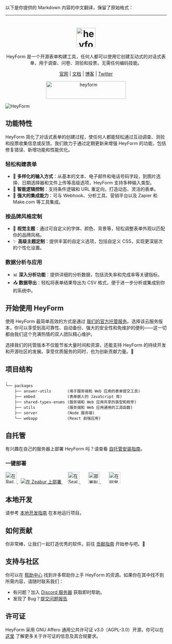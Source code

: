 以下是你提供的 Markdown 内容的中文翻译，保留了原始格式：

---

<div align="center">
  <h1 align="center">
    <img alt="heyform logo" height="60" src="./assets/images/logo.svg">
  </h1>
  <p>HeyForm 是一个开源表单构建工具，任何人都可以使用它创建互动式的对话式表单，用于调查、问卷、测验和投票，无需任何编码技能。</p>
</div>
<p align="center">
  <a target="_blank" href="https://heyform.net">官网</a> | <a target="_blank" href="https://docs.heyform.net">文档</a> | <a target="_blank" href="https://heyform.net/blog">博客</a> | <a target="_blank" href="https://twitter.com/HeyformHQ">Twitter</a>
</p>

<p align="center">
<a href="https://trendshift.io/repositories/9025" target="_blank"><img src="https://trendshift.io/api/badge/repositories/9025" alt="heyform" style="width: 250px; height: 55px;" width="250" height="55"/></a>
</p>

<img src="./assets/images/screenshot.png" alt="HeyForm" />

## 功能特性

HeyForm 简化了对话式表单的创建过程，使任何人都能轻松通过互动调查、测验和投票收集信息或反馈。我们致力于通过定期更新来增强 HeyForm 的功能，包括修复错误、新增功能和性能优化。

### 轻松构建表单

- 📝 **多样化的输入方式**：从基本的文本、电子邮件和电话号码字段，到图片选择、日期选择器和文件上传等高级选项，HeyForm 支持多种输入类型。
- 🧠 **智能逻辑控制**：支持条件逻辑和 URL 重定向，打造动态、灵活的表单。
- 🔗 **强大的集成能力**：可与 Webhook、分析工具、营销平台以及 Zapier 和 Make.com 等工具集成。

### 按品牌风格定制

- 🎨 **视觉主题**：通过可自定义的字体、颜色、背景等，轻松调整表单外观以匹配你的品牌风格。
- ✨ **高级主题定制**：提供丰富的自定义选项，包括自定义 CSS，实现更深层次的个性化设置。

### 数据分析与应用

- 📊 **深入分析功能**：提供详细的分析数据，包括流失率和完成率等关键指标。
- 📤 **数据导出**：轻松将表单结果导出为 CSV 格式，便于进一步分析或集成到你的系统中。

## 开始使用 HeyForm

使用 HeyForm 最简单高效的方式是通过 [我们的官方托管服务](https://my.heyform.net)。选择该云服务版本，你可以享受到高可靠性、自动备份、强大的安全性和免维护的便利——这一切都由我们这个充满热情的双人团队精心维护。

选择我们的托管版本不仅能节省大量时间和资源，还能支持 HeyForm 的持续开发和开源社区的发展。享受优质服务的同时，也为创新贡献力量。💙

## 项目结构

```
.
└── packages
    ├── answer-utils       (用于服务端和 Web 应用的表单提交工具)
    ├── embed              (表单嵌入的 JavaScript 库)
    ├── shared-types-enums (服务端和 Web 应用共享的类型和枚举)
    ├── utils              (服务端和 Web 应用通用的工具函数)
    ├── server             (Node 服务端)
    └── webapp             (React 前端应用)
```

## 自托管

有兴趣在自己的服务器上部署 HeyForm 吗？请查看 [自托管安装指南](https://docs.heyform.net/open-source/self-hosting)。

### 一键部署

<a href="https://railway.app/template/f5vBKm?referralCode=bDs1YJ">
	<img src="https://railway.app/button.svg" alt="在 Railway 上部署" height="36" />
</a>

<a href="https://zeabur.com/templates/9YAUUO" style="margin-left:8px">
	<img src="https://zeabur.com/button.svg" alt="在 Zeabur 上部署" />
</a>

<a href="https://cloud.sealos.io/?openapp=system-template%3FtemplateName%3Dheyform" style="margin-left:16px">
	<img src="https://cdn.jsdelivr.net/gh/labring-actions/templates@main/Deploy-on-Sealos.svg" alt="在 Sealos 上部署" height="36" />
</a>

<a href="https://repocloud.io/details/?app_id=283" style="margin-left:24px">
	<img src="https://d16t0pc4846x52.cloudfront.net/deploylobe.svg" alt="部署到 RepoCloud" height="36" />
</a>

<a href="https://computenest.console.aliyun.com/service/instance/create/cn-hangzhou?type=user&ServiceId=service-a47e56f0ea9f460d8d33" style="margin-left:24px">
	<img src="https://service-info-public.oss-cn-hangzhou.aliyuncs.com/computenest-en.svg" alt="在阿里云上部署" height="36" />
</a>

## 本地开发

请参考 [本地开发指南](https://docs.heyform.net/open-source/local-development) 在本地运行项目。

## 如何贡献

你非常棒，让我们一起打造优秀的软件。前往 [贡献指南](https://docs.heyform.net/open-source/contribute) 开始参与吧。💪

## 支持与社区

你可以在 [帮助中心](https://docs.heyform.net) 找到许多帮助你上手 HeyForm 的资源。如果你在其中找不到所需内容，请随时联系我们：

- 有问题？加入 [Discord 服务器](https://discord.gg/sgT4v4GSTe) 获取即时帮助。
- 发现了 Bug？[提交问题报告](https://github.com/heyform/heyform/issues/new/choose)

## 许可证

HeyForm 采用 GNU Affero 通用公共许可证 v3.0（AGPL-3.0）开源，你可以在 [这里](https://docs.heyform.net/open-source/license) 了解更多关于许可证的信息及其合规要求。
